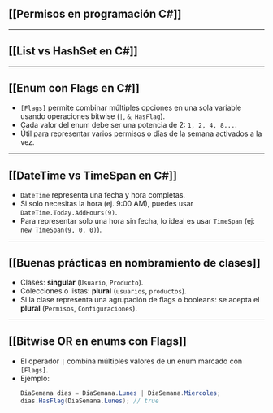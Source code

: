 ## [[Permisos en programación C#]]


---

## [[List vs HashSet en C#]]


---

## [[Enum con Flags en C#]]

- `[Flags]` permite combinar múltiples opciones en una sola variable usando operaciones bitwise (`|`, `&`, `HasFlag`).
- Cada valor del enum debe ser una potencia de 2: `1, 2, 4, 8...`.
- Útil para representar varios permisos o días de la semana activados a la vez.

---

## [[DateTime vs TimeSpan en C#]]

- `DateTime` representa una fecha y hora completas.
- Si solo necesitas la hora (ej. 9:00 AM), puedes usar `DateTime.Today.AddHours(9)`.
- Para representar solo una hora sin fecha, lo ideal es usar `TimeSpan` (ej: `new TimeSpan(9, 0, 0)`).

---

## [[Buenas prácticas en nombramiento de clases]]

- Clases: **singular** (`Usuario`, `Producto`).
- Colecciones o listas: **plural** (`usuarios`, `productos`).
- Si la clase representa una agrupación de flags o booleans: se acepta el **plural** (`Permisos`, `Configuraciones`).

---

## [[Bitwise OR en enums con Flags]]

- El operador `|` combina múltiples valores de un enum marcado con `[Flags]`.
- Ejemplo:  
  ```csharp
  DiaSemana dias = DiaSemana.Lunes | DiaSemana.Miercoles;
  dias.HasFlag(DiaSemana.Lunes); // true
